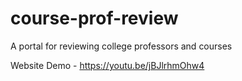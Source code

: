 # course-prof-review
A portal for reviewing college professors and courses

Website Demo - https://youtu.be/jBJlrhmOhw4
